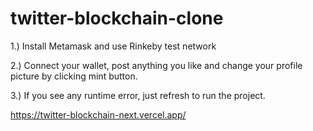 # twitter-blockchain-clone

1.) Install Metamask and use Rinkeby test network

2.) Connect your wallet, post anything you like and change your profile picture by clicking mint button.

3.) If you see any runtime error, just refresh to run the project.


https://twitter-blockchain-next.vercel.app/
